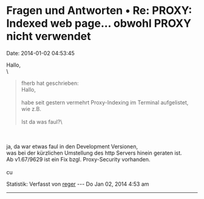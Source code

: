Fragen und Antworten • Re: PROXY: Indexed web page\... obwohl PROXY nicht verwendet
===================================================================================

Date: 2014-01-02 04:53:45

Hallo,\
\

> <div>
>
> fherb hat geschrieben:\
> Hallo,\
> \
> habe seit gestern vermehrt Proxy-Indexing im Terminal aufgelistet, wie
> z.B.\
> \
> Ist da was faul?\
>
> </div>

\
\
ja, da war etwas faul in den Development Versionen,\
was bei der kürzlichen Umstellung des http Servers hinein geraten ist.\
Ab v1.67/9629 ist ein Fix bzgl. Proxy-Security vorhanden.\
\
cu

Statistik: Verfasst von
[reger](http://forum.yacy-websuche.de/memberlist.php?mode=viewprofile&u=8860)
--- Do Jan 02, 2014 4:53 am

------------------------------------------------------------------------
